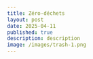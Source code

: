 ```yaml
---
title: Zéro-déchets
layout: post
date: 2025-04-11
published: true
description: description
image: /images/trash-1.png
---
```

